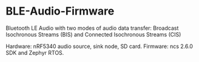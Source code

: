 # BLE-Audio-Firmware
Bluetooth LE Audio with two modes of audio data transfer: Broadcast Isochronous Streams (BIS) and Connected Isochronous Streams (CIS)

Hardware: nRF5340 audio source, sink node, SD card.
Firmware: ncs 2.6.0 SDK and Zephyr RTOS.



